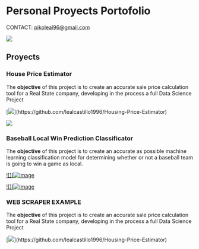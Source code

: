 
# Personal Proyects Portofolio

CONTACT: pikoleal96@gmail.com

[![](https://media.discordapp.net/attachments/1007513651705561101/1020989531085865010/Linkedin-Logo.png)](https://www.linkedin.com/in/jose-enrique-leal/)


## Proyects
### House Price Estimator

The **objective** of this project is to create an accurate sale price calculation tool for a Real State company, developing in the process a full Data Science Project

[![](https://www.investopedia.com/thmb/FsaVFaKYsbEVzCG1lrQ-MpwdUGY=/425x282/filters:fill(auto,1)/housecalculator-56a7dc723df78cf7729a0745.jpg)](https://github.com/lealcastillo1996/Housing-Price-Estimator)

[![](https://media.discordapp.net/attachments/1007513651705561101/1020994948549595176/Captura_de_Pantalla_2022-08-11_a_las_23.55.52.png)](https://github.com/lealcastillo1996/Housing-Price-Estimator)


### Baseball Local Win Prediction Classificator

The **objective** of this project is to create an accurate as possible machine learning classification model for determining whether or not a baseball team is going to win a game as local.

[![](![image](https://user-images.githubusercontent.com/110082650/190896449-dddd1817-af6d-4940-9491-307986252382.png)](https://github.com/lealcastillo1996/Baseball-Win-Predictor-Classificator-)

[![](![image](https://media.discordapp.net/attachments/929043644512624691/1018974875693625414/Captura_de_Pantalla_2022-09-12_a_las_21.59.53.png)](https://github.com/lealcastillo1996/Baseball-Win-Predictor-Classificator-)


### WEB SCRAPER EXAMPLE

The **objective** of this project is to create an accurate sale price calculation tool for a Real State company, developing in the process a full Data Science Project

[![](https://www.investopedia.com/thmb/FsaVFaKYsbEVzCG1lrQ-MpwdUGY=/425x282/filters:fill(auto,1)/housecalculator-56a7dc723df78cf7729a0745.jpg)](https://github.com/lealcastillo1996/Housing-Price-Estimator)
